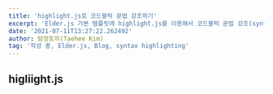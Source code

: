 ```yaml
---
title: 'highlight.js로 코드블럭 문법 강조하기'
excerpt: 'Elder.js 기본 템플릿에 highlight.js를 이용해서 코드블럭 문법 강조(syntax highlight)를 넣어봅시다.'
date: '2021-07-11T13:27:22.262492'
author: 탐정토끼(Taehee Kim)
tag: '작성 중, Elder.js, Blog, syntax highlighting'
---
```


## higliight.js
